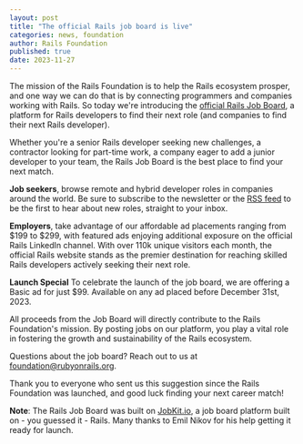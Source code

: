 ```yaml
---
layout: post
title: "The official Rails job board is live"
categories: news, foundation
author: Rails Foundation
published: true
date: 2023-11-27
---
```


The mission of the Rails Foundation is to help the Rails ecosystem prosper, and one way we can do that is by connecting programmers and companies working with Rails. So today we're introducing the <a href="https://jobs.rubyonrails.org">official Rails Job Board</a>, a platform for Rails developers to find their next role (and companies to find their next Rails developer). 

Whether you're a senior Rails developer seeking new challenges, a contractor looking for part-time work, a company eager to add a junior developer to your team, the Rails Job Board is the best place to find your next match.

**Job seekers**, browse remote and hybrid developer roles in companies around the world. Be sure to subscribe to the newsletter or the <a href="https://jobs.rubyonrails.org/jobs.rss">RSS feed</a> to be the first to hear about new roles, straight to your inbox.

**Employers**, take advantage of our affordable ad placements ranging from $199 to $299, with featured ads enjoying additional exposure on the official Rails LinkedIn channel. With over 110k unique visitors each month, the official Rails website stands as the premier destination for reaching skilled Rails developers actively seeking their next role.

**Launch Special** 
To celebrate the launch of the job board, we are offering a Basic ad for just $99. Available on any ad placed before December 31st, 2023.

All proceeds from the Job Board will directly contribute to the Rails Foundation's mission. By posting jobs on our platform, you play a vital role in fostering the growth and sustainability of the Rails ecosystem. 

Questions about the job board? Reach out to us at <a href="mailto:foundation@rubyonrails.org">foundation@rubyonrails.org</a>.

Thank you to everyone who sent us this suggestion since the Rails Foundation was launched, and good luck finding your next career match!


**Note**: The Rails Job Board was built on <a href="https://www.jobkit.io/">JobKit.io</a>, a job board platform built on - you guessed it - Rails. Many thanks to Emil Nikov for his help getting it ready for launch.
